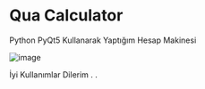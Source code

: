 # Qua Calculator

Python PyQt5 Kullanarak Yaptığım Hesap Makinesi

![image](https://github.com/QuartzzDev/Qua_Calculator/assets/69876083/f6784059-0037-43a7-8714-bda6fab2fbf3)

İyi Kullanımlar Dilerim . .
